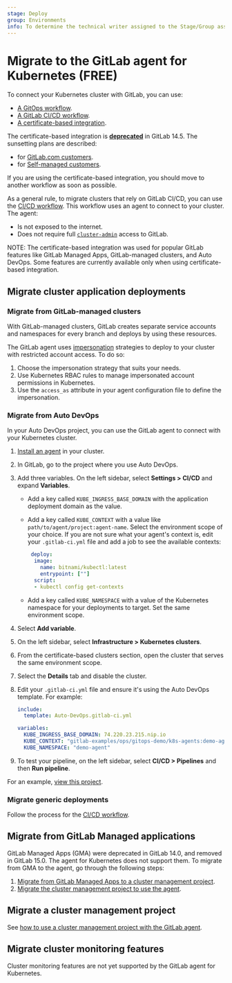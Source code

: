 ```yaml
---
stage: Deploy
group: Environments
info: To determine the technical writer assigned to the Stage/Group associated with this page, see https://about.gitlab.com/handbook/product/ux/technical-writing/#assignments
---
```


# Migrate to the GitLab agent for Kubernetes **(FREE)**

To connect your Kubernetes cluster with GitLab, you can use:

- [A GitOps workflow](../../clusters/agent/gitops.md).
- [A GitLab CI/CD workflow](../../clusters/agent/ci_cd_workflow.md).
- [A certificate-based integration](index.md).

The certificate-based integration is
[**deprecated**](https://about.gitlab.com/blog/2021/11/15/deprecating-the-cert-based-kubernetes-integration/)
in GitLab 14.5. The sunsetting plans are described:

- for [GitLab.com customers](../../../update/deprecations.md#saas-certificate-based-integration-with-kubernetes).
- for [Self-managed customers](../../../update/deprecations.md#self-managed-certificate-based-integration-with-kubernetes).

If you are using the certificate-based integration, you should move to another workflow as soon as possible.

As a general rule, to migrate clusters that rely on GitLab CI/CD,
you can use the [CI/CD workflow](../../clusters/agent/ci_cd_workflow.md).
This workflow uses an agent to connect to your cluster. The agent:

- Is not exposed to the internet.
- Does not require full [`cluster-admin`](https://kubernetes.io/docs/reference/access-authn-authz/rbac/#user-facing-roles) access to GitLab.

NOTE:
The certificate-based integration was used for popular GitLab features like
GitLab Managed Apps, GitLab-managed clusters, and Auto DevOps.
Some features are currently available only when using certificate-based integration.

## Migrate cluster application deployments

### Migrate from GitLab-managed clusters

With GitLab-managed clusters, GitLab creates separate service accounts and namespaces
for every branch and deploys by using these resources.

The GitLab agent uses [impersonation](../../clusters/agent/ci_cd_workflow.md#restrict-project-and-group-access-by-using-impersonation)
strategies to deploy to your cluster with restricted account access. To do so:

1. Choose the impersonation strategy that suits your needs.
1. Use Kubernetes RBAC rules to manage impersonated account permissions in Kubernetes.
1. Use the `access_as` attribute in your agent configuration file to define the impersonation.

### Migrate from Auto DevOps

In your Auto DevOps project, you can use the GitLab agent to connect with your Kubernetes cluster.

1. [Install an agent](../../clusters/agent/install/index.md) in your cluster.
1. In GitLab, go to the project where you use Auto DevOps.
1. Add three variables. On the left sidebar, select **Settings > CI/CD** and expand **Variables**.
   - Add a key called `KUBE_INGRESS_BASE_DOMAIN` with the application deployment domain as the value.
   - Add a key called `KUBE_CONTEXT` with a value like `path/to/agent/project:agent-name`.
     Select the environment scope of your choice.
     If you are not sure what your agent's context is, edit your `.gitlab-ci.yml` file and add a job to see the available contexts:

     ```yaml
      deploy:
       image:
         name: bitnami/kubectl:latest
         entrypoint: [""]
       script:
       - kubectl config get-contexts
      ```

   - Add a key called `KUBE_NAMESPACE` with a value of the Kubernetes namespace for your deployments to target. Set the same environment scope.
1. Select **Add variable**.
1. On the left sidebar, select **Infrastructure > Kubernetes clusters**.
1. From the certificate-based clusters section, open the cluster that serves the same environment scope.
1. Select the **Details** tab and disable the cluster.
1. Edit your `.gitlab-ci.yml` file and ensure it's using the Auto DevOps template. For example:

   ```yaml
   include:
     template: Auto-DevOps.gitlab-ci.yml

   variables:
     KUBE_INGRESS_BASE_DOMAIN: 74.220.23.215.nip.io
     KUBE_CONTEXT: "gitlab-examples/ops/gitops-demo/k8s-agents:demo-agent"
     KUBE_NAMESPACE: "demo-agent"
   ```

1. To test your pipeline, on the left sidebar, select **CI/CD > Pipelines** and then **Run pipeline**.

For an example, [view this project](https://gitlab.com/gitlab-examples/ops/gitops-demo/hello-world-service).

### Migrate generic deployments

Follow the process for the [CI/CD workflow](../../clusters/agent/ci_cd_workflow.md).

## Migrate from GitLab Managed applications

GitLab Managed Apps (GMA) were deprecated in GitLab 14.0, and removed in GitLab 15.0.
The agent for Kubernetes does not support them. To migrate from GMA to the
agent, go through the following steps:

1. [Migrate from GitLab Managed Apps to a cluster management project](../../clusters/migrating_from_gma_to_project_template.md).
1. [Migrate the cluster management project to use the agent](../../clusters/management_project_template.md).

## Migrate a cluster management project

See [how to use a cluster management project with the GitLab agent](../../clusters/management_project_template.md).

## Migrate cluster monitoring features

Cluster monitoring features are not yet supported by the GitLab agent for Kubernetes.
